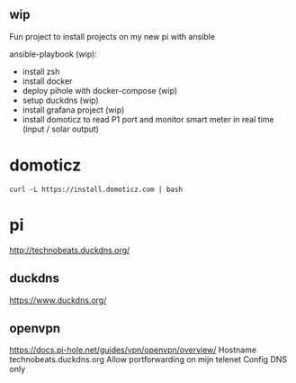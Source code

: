 ## wip

Fun project to install projects on my new pi with ansible

ansible-playbook (wip):

- install zsh
- install docker
- deploy pihole with docker-compose (wip)
- setup duckdns (wip)
- install grafana project (wip)
- install domoticz to read P1 port and monitor smart meter in real time (input / solar output)  

# domoticz

    curl -L https://install.domoticz.com | bash

# pi

http://technobeats.duckdns.org/

## duckdns
https://www.duckdns.org/

## openvpn
https://docs.pi-hole.net/guides/vpn/openvpn/overview/
   Hostname technobeats.duckdns.org
   Allow portforwarding on mijn telenet
   Config DNS only
   
